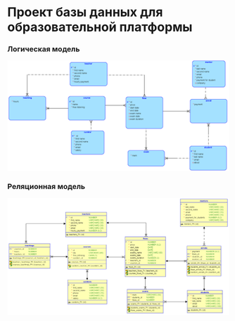 # Проект базы данных для образовательной платформы

### Логическая модель

![Логическая модель](logical.png)

### Реляционная модель

![Реляционная модель](relational.png)
